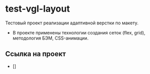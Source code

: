 # test-vgl-layout
Тестовый проект реализации адаптивной верстки по макету.
* В проекте применены технологии создания сеток (flex, grid), методология БЭМ, CSS-анимации.

## Ссылка на проект

* []
